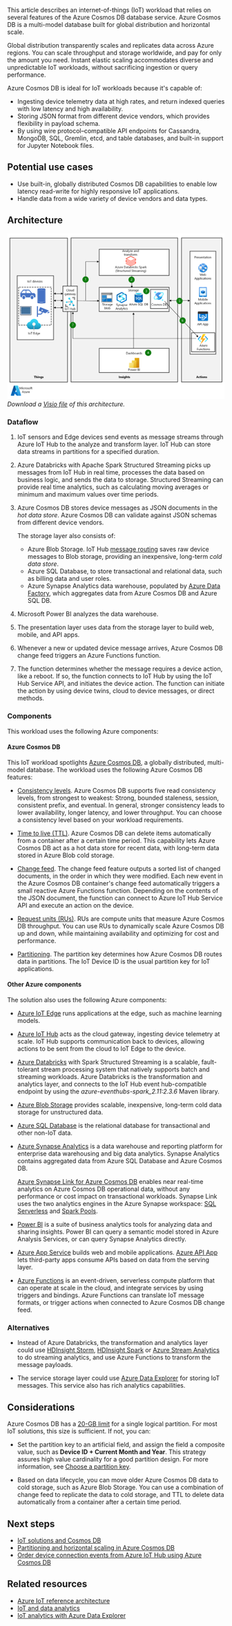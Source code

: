 <!-- cSpell:ignore khilscher Etcd Jupyter eventhubs -->

This article describes an internet-of-things (IoT) workload that relies on several features of the Azure Cosmos DB database service. Azure Cosmos DB is a multi-model database built for global distribution and horizontal scale.

Global distribution transparently scales and replicates data across Azure regions. You can scale throughput and storage worldwide, and pay for only the amount you need. Instant elastic scaling accommodates diverse and unpredictable IoT workloads, without sacrificing ingestion or query performance.

Azure Cosmos DB is ideal for IoT workloads because it's capable of:

- Ingesting device telemetry data at high rates, and return indexed queries with low latency and high availability.
- Storing JSON format from different device vendors, which provides flexibility in payload schema.
- By using wire protocol–compatible API endpoints for Cassandra, MongoDB, SQL, Gremlin, etcd, and table databases, and built-in support for Jupyter Notebook files.

## Potential use cases

- Use built-in, globally distributed Cosmos DB capabilities to enable low latency read-write for highly responsive IoT applications.
- Handle data from a wide variety of device vendors and data types.

## Architecture

![Diagram that shows the role of Azure Cosmos DB in an Azure IoT solution architecture.](../media/iot-using-cosmos-db-new.png)
*Download a [Visio file](https://archcenter.blob.core.windows.net/cdn/iot-using-cosmos-db.vsdx) of this architecture.*

### Dataflow

1. IoT sensors and Edge devices send events as message streams through Azure IoT Hub to the analyze and transform layer. IoT Hub can store data streams in partitions for a specified duration.

1. Azure Databricks with Apache Spark Structured Streaming picks up messages from IoT Hub in real time, processes the data based on business logic, and sends the data to storage. Structured Streaming can provide real time analytics, such as calculating moving averages or minimum and maximum values over time periods.

1. Azure Cosmos DB stores device messages as JSON documents in the *hot data store*. Azure Cosmos DB can validate against JSON schemas from different device vendors.

   The storage layer also consists of:
   - Azure Blob Storage. IoT Hub [message routing](/azure/iot-hub/tutorial-routing) saves raw device messages to Blob storage, providing an inexpensive, long-term *cold data store*.
   - Azure SQL Database, to store transactional and relational data, such as billing data and user roles.
   - Azure Synapse Analytics data warehouse, populated by [Azure Data Factory](https://azure.microsoft.com/services/data-factory), which aggregates data from Azure Cosmos DB and Azure SQL DB.

1. Microsoft Power BI analyzes the data warehouse.

1. The presentation layer uses data from the storage layer to build web, mobile, and API apps.

1. Whenever a new or updated device message arrives, Azure Cosmos DB change feed triggers an Azure Functions function.

1. The function determines whether the message requires a device action, like a reboot. If so, the function connects to IoT Hub by using the IoT Hub Service API, and initiates the device action. The function can initiate the action by using device twins, cloud to device messages, or direct methods.

### Components

This workload uses the following Azure components:

#### Azure Cosmos DB

This IoT workload spotlights [Azure Cosmos DB](https://azure.microsoft.com/services/cosmos-db), a globally distributed, multi-model database. The workload uses the following Azure Cosmos DB features:

- [Consistency levels](/azure/cosmos-db/consistency-levels). Azure Cosmos DB supports five read consistency levels, from strongest to weakest: Strong, bounded staleness, session, consistent prefix, and eventual. In general, stronger consistency leads to lower availability, longer latency, and lower throughput. You can choose a consistency level based on your workload requirements.

- [Time to live (TTL)](/azure/cosmos-db/time-to-live). Azure Cosmos DB can delete items automatically from a container after a certain time period. This capability lets Azure Cosmos DB act as a hot data store for recent data, with long-term data stored in Azure Blob cold storage.

- [Change feed](/azure/cosmos-db/change-feed). The change feed feature outputs a sorted list of changed documents, in the order in which they were modified. Each new event in the Azure Cosmos DB container's change feed automatically triggers a small reactive Azure Functions function. Depending on the contents of the JSON document, the function can connect to Azure IoT Hub Service API and execute an action on the device.

- [Request units (RUs)](/azure/cosmos-db/request-units). RUs are compute units that measure Azure Cosmos DB throughput. You can use RUs to dynamically scale Azure Cosmos DB up and down, while maintaining availability and optimizing for cost and performance.

- [Partitioning](/azure/cosmos-db/partition-data). The partition key determines how Azure Cosmos DB routes data in partitions. The IoT Device ID is the usual partition key for IoT applications.

#### Other Azure components

The solution also uses the following Azure components:

- [Azure IoT Edge](https://azure.microsoft.com/services/iot-edge) runs applications at the edge, such as machine learning models.

- [Azure IoT Hub](https://azure.microsoft.com/services/iot-hub) acts as the cloud gateway, ingesting device telemetry at scale. IoT Hub supports communication back to devices, allowing actions to be sent from the cloud to IoT Edge to the device.

- [Azure Databricks](https://azure.microsoft.com/services/databricks) with Spark Structured Streaming is a scalable, fault-tolerant stream processing system that natively supports batch and streaming workloads. Azure Databricks is the transformation and analytics layer, and connects to the IoT Hub event hub-compatible endpoint by using the *azure-eventhubs-spark_2.11:2.3.6* Maven library.

- [Azure Blob Storage](https://azure.microsoft.com/services/storage/blobs) provides scalable, inexpensive, long-term cold data storage for unstructured data.

- [Azure SQL Database](https://azure.microsoft.com/products/azure-sql/database) is the relational database for transactional and other non-IoT data.

- [Azure Synapse Analytics](https://azure.microsoft.com/services/synapse-analytics) is a data warehouse and reporting platform for enterprise data warehousing and big data analytics. Synapse Analytics contains aggregated data from Azure SQL Database and Azure Cosmos DB.

  [Azure Synapse Link for Azure Cosmos DB](/azure/cosmos-db/synapse-link) enables near real-time analytics on Azure Cosmos DB operational data, without any performance or cost impact on transactional workloads. Synapse Link uses the two analytics engines in the Azure Synapse workspace: [SQL Serverless](/azure/synapse-analytics/sql/on-demand-workspace-overview) and [Spark Pools](/azure/synapse-analytics/spark/apache-spark-overview).

- [Power BI](https://powerbi.microsoft.com) is a suite of business analytics tools for analyzing data and sharing insights. Power BI can query a semantic model stored in Azure Analysis Services, or can query Synapse Analytics directly.

- [Azure App Service](https://azure.microsoft.com/services/app-service) builds web and mobile applications. [Azure API App](https://azure.microsoft.com/services/app-service/api) lets third-party apps consume APIs based on data from the serving layer.

- [Azure Functions](https://azure.microsoft.com/services/functions) is an event-driven, serverless compute platform that can operate at scale in the cloud, and integrate services by using triggers and bindings. Azure Functions can translate IoT message formats, or trigger actions when connected to Azure Cosmos DB change feed.

### Alternatives

- Instead of Azure Databricks, the transformation and analytics layer could use [HDInsight Storm](/azure/hdinsight/storm/apache-storm-overview), [HDInsight Spark](/azure/hdinsight/spark/apache-spark-overview) or [Azure Stream Analytics](https://azure.microsoft.com/services/stream-analytics) to do streaming analytics, and use Azure Functions to transform the message payloads.

- The service storage layer could use [Azure Data Explorer](https://azure.microsoft.com/services/data-explorer) for storing IoT messages. This service also has rich analytics capabilities.

## Considerations

Azure Cosmos DB has a [20-GB limit](/azure/cosmos-db/partitioning-overview) for a single logical partition. For most IoT solutions, this size is sufficient. If not, you can:

  - Set the partition key to an artificial field, and assign the field a composite value, such as **Device ID + Current Month and Year**. This strategy assures high value cardinality for a good partition design. For more information, see [Choose a partition key](/azure/cosmos-db/partitioning-overview#choose-partitionkey).
  
  - Based on data lifecycle, you can move older Azure Cosmos DB data to cold storage, such as Azure Blob Storage. You can use a combination of change feed to replicate the data to cold storage, and TTL to delete data automatically from a container after a certain time period.

## Next steps

- [IoT solutions and Cosmos DB](https://techcommunity.microsoft.com/t5/internet-of-things/iot-solutions-and-azure-cosmos-db/ba-p/1015605)
- [Partitioning and horizontal scaling in Azure Cosmos DB](/azure/cosmos-db/partition-data)
- [Order device connection events from Azure IoT Hub using Azure Cosmos DB](/azure/iot-hub/iot-hub-how-to-order-connection-state-events)

## Related resources

- [Azure IoT reference architecture](../../reference-architectures/iot.yml)
- [IoT and data analytics](../../example-scenario/data/big-data-with-iot.yml)
- [IoT analytics with Azure Data Explorer](iot-azure-data-explorer.yml)
